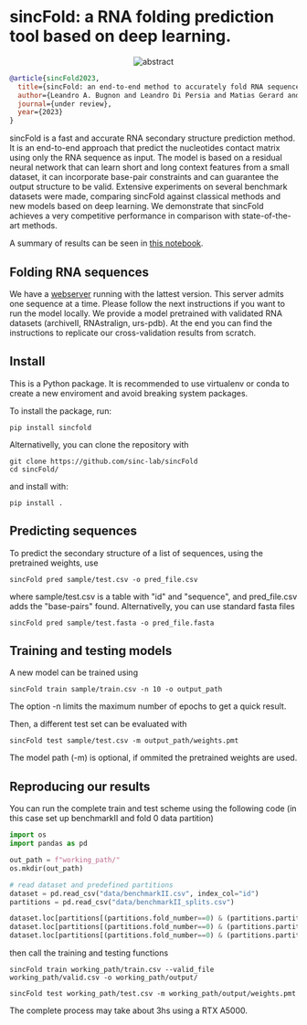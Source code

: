 # **sincFold**: a RNA folding prediction tool based on deep learning.

<p align="center">
<img src="abstract.png" alt="abstract">
</p>

```bibtex
@article{sincFold2023,
  title={sincFold: an end-to-end method to accurately fold RNA sequences with compressed short-long context encodings and binding restrictions},
  author={Leandro A. Bugnon and Leandro Di Persia and Matias Gerard and Jonathan Raad and Santiago Prochetto and Emilio Fenoy and Uciel Chorostecki and Georgina Stegmayer and Diego H. Milone},
  journal={under review},
  year={2023}
}
```

sincFold is a fast and accurate RNA secondary structure prediction method. It is an end-to-end approach that predict the nucleotides contact matrix using only the RNA sequence as input. The model is based on a residual neural network that can learn short and long context features from a small dataset, it can incorporate base-pair constraints and can guarantee the output structure to be valid.  Extensive experiments on several benchmark datasets were made, comparing sincFold against classical methods and new models based on deep learning. We demonstrate that sincFold achieves a very competitive performance in comparison with state-of-the-art methods.

A summary of results can be seen in [this notebook](results/summary.ipynb).

## Folding RNA sequences

We have a [webserver](https://sinc.unl.edu.ar/web-demo/sincfold/) running with the lattest version. This server admits one sequence at a time. Please follow the next
instructions if you want to run the model locally. We provide a model pretrained with validated  RNA datasets (archiveII, RNAstralign, urs-pdb). At the end you can find the instructions to replicate our cross-validation results from scratch.

## Install

This is a Python package. It is recommended to use virtualenv or conda to create a new enviroment and avoid breaking system packages.

To install the package, run:

    pip install sincfold

Alternativelly, you can clone the repository with

    git clone https://github.com/sinc-lab/sincFold
    cd sincFold/

and install with:

    pip install .

## Predicting sequences

To predict the secondary structure of a list of sequences, using the pretrained weights, use 
    
    sincFold pred sample/test.csv -o pred_file.csv

where sample/test.csv is a table with "id" and "sequence", and pred_file.csv adds the "base-pairs" found. Alternativelly, you can use standard fasta files

    sincFold pred sample/test.fasta -o pred_file.fasta

## Training and testing models

A new model can be trained using  
    
    sincFold train sample/train.csv -n 10 -o output_path

The option -n limits the maximum number of epochs to get a quick result. 

Then, a different test set can be evaluated with 

    sincFold test sample/test.csv -m output_path/weights.pmt

The model path (-m) is optional, if ommited the pretrained weights are used.

## Reproducing our results

You can run the complete train and test scheme using the following code (in this case set up benchmarkII and fold 0 data partition)

```python
import os 
import pandas as pd 

out_path = f"working_path/"
os.mkdir(out_path)

# read dataset and predefined partitions
dataset = pd.read_csv("data/benchmarkII.csv", index_col="id")
partitions = pd.read_csv("data/benchmarkII_splits.csv")

dataset.loc[partitions[(partitions.fold_number==0) & (partitions.partition=="train")].id].to_csv(out_path + "train.csv")
dataset.loc[partitions[(partitions.fold_number==0) & (partitions.partition=="valid")].id].to_csv(out_path + "valid.csv")
dataset.loc[partitions[(partitions.fold_number==0) & (partitions.partition=="test")].id].to_csv(out_path + "test.csv")
```

then call the training and testing functions


    sincFold train working_path/train.csv --valid_file working_path/valid.csv -o working_path/output/

    sincFold test working_path/test.csv -m working_path/output/weights.pmt

The complete process may take about 3hs using a RTX A5000.